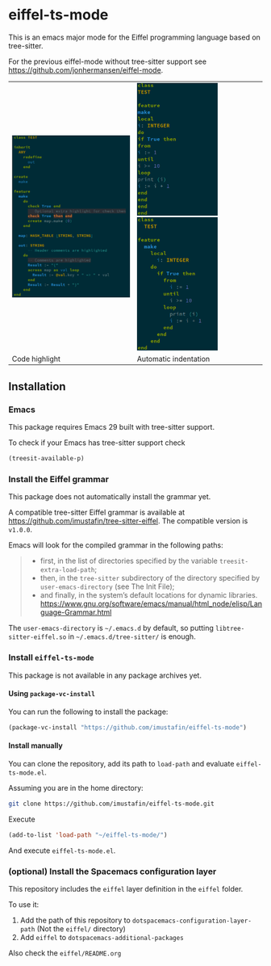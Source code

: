 # eiffel-ts-mode
This is an emacs major mode for the Eiffel programming language based on tree-sitter.

For the previous eiffel-mode without tree-sitter support see
<https://github.com/jonhermansen/eiffel-mode>.

<table>
<tr>
<td>
	<img src="docs/highlight.png" width="320" alt="Highlighted Eiffel code">
</td>
<td>
	<img src="docs/indent-pre.png" width="160" alt="Eiffel code without indentation">
	<img src="docs/indent-post.png" width="160" alt="Eiffel code with indentation">
</td>
</tr>
<tr>
<td>
Code highlight
</td>
<td>
Automatic indentation
</td>
</tr>
</table>

## Installation
### Emacs
This package requires Emacs 29 built with tree-sitter support.

To check if your Emacs has tree-sitter support check
```lisp
(treesit-available-p)
```

### Install the Eiffel grammar
This package does not automatically install the grammar yet.

A compatible tree-sitter Eiffel grammar is available at
<https://github.com/imustafin/tree-sitter-eiffel>. The compatible version is
`v1.0.0`.

Emacs will look for the compiled grammar in the following paths:
> * first, in the list of directories specified by the variable `treesit-extra-load-path`;
> * then, in the `tree-sitter` subdirectory of the directory specified by `user-emacs-directory` (see The Init File);
> * and finally, in the system’s default locations for dynamic libraries.
<https://www.gnu.org/software/emacs/manual/html_node/elisp/Language-Grammar.html>

The `user-emacs-directory` is `~/.emacs.d` by default, so putting
`libtree-sitter-eiffel.so` in `~/.emacs.d/tree-sitter/` is enough.

### Install `eiffel-ts-mode`
This package is not available in any package archives yet.

#### Using `package-vc-install`
You can run the following to install the package:
```lisp
(package-vc-install "https://github.com/imustafin/eiffel-ts-mode")
```

#### Install manually
You can clone the repository, add its path to `load-path` and
evaluate `eiffel-ts-mode.el`.

Assuming you are in the home directory:
```bash
git clone https://github.com/imustafin/eiffel-ts-mode.git
```
Execute
```lisp
(add-to-list 'load-path "~/eiffel-ts-mode/")
```
And execute `eiffel-ts-mode.el`.

### (optional) Install the Spacemacs configuration layer
This repository includes the `eiffel` layer definition in the `eiffel` folder.

To use it:
1. Add the path of this repository to `dotspacemacs-configuration-layer-path`
  (Not the `eiffel/` directory)
2. Add `eiffel` to `dotspacemacs-additional-packages`

Also check the `eiffel/README.org`
